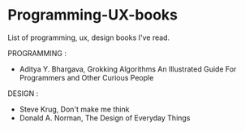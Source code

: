 # Programming-UX-books
List of programming, ux, design books I've read.

PROGRAMMING :

* Aditya Y. Bhargava, Grokking Algorithms An Illustrated Guide For Programmers and Other Curious People


DESIGN : 

* Steve Krug, Don't make me think 
* Donald A. Norman, The Design of Everyday Things
